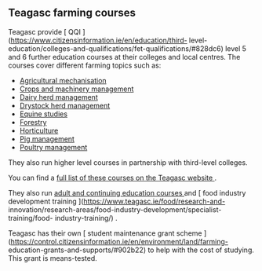 ##  Teagasc farming courses

Teagasc provide [ QQI ](https://www.citizensinformation.ie/en/education/third-
level-education/colleges-and-qualifications/fet-qualifications/#828dc6) level
5 and 6 further education courses at their colleges and local centres. The
courses cover different farming topics such as:

  * [ Agricultural mechanisation ](https://www.teagasc.ie/education/courses/agricultural-mechanisation/)
  * [ Crops and machinery management ](https://www.teagasc.ie/education/courses/crops--machinery/)
  * [ Dairy herd management ](https://www.teagasc.ie/education/courses/dairy/)
  * [ Drystock herd management ](https://www.teagasc.ie/education/courses/drystock/)
  * [ Equine studies ](https://www.teagasc.ie/education/courses/equine/)
  * [ Forestry ](https://www.teagasc.ie/education/courses/forestry/)
  * [ Horticulture ](https://www.teagasc.ie/education/courses/horticulture/)
  * [ Pig management ](https://www.teagasc.ie/education/courses/pigs/)
  * [ Poultry management ](https://www.teagasc.ie/education/courses/poultry/)

They also run higher level courses in partnership with third-level colleges.

You can find a [ full list of these courses on the Teagasc website
](https://www.teagasc.ie/education/courses/) .

They also run [ adult and continuing education courses
](https://www.teagasc.ie/education/courses/#continuing) and [ food industry
development training ](https://www.teagasc.ie/food/research-and-
innovation/research-areas/food-industry-development/specialist-training/food-
industry-training/) .

Teagasc has their own [ student maintenance grant scheme
](https://control.citizensinformation.ie/en/environment/land/farming-
education-grants-and-supports/#902b22) to help with the cost of studying. This
grant is means-tested.
